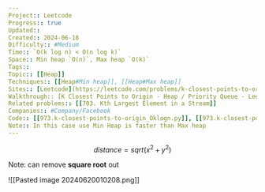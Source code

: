 ```yaml
---
Project:: Leetcode
Progress:: true
Updated:: 
Created:: 2024-06-18
Difficulty:: #Medium 
Time:: `O(k log n) < O(n log k)`
Space:: Min heap `O(n)`, Max heap `O(k)`
Tags:: 
Topic:: [[Heap]]
Techniques:: [[Heap#Min heap]], [[Heap#Max heap]] 
Sites:: [Leetcode](https://leetcode.com/problems/k-closest-points-to-origin/description/)
Walkthrough:: [K Closest Points to Origin - Heap / Priority Queue - Leetcode 973 - Python - YouTube](https://www.youtube.com/watch?v=rI2EBUEMfTk)
Related problems:: [[703. Kth Largest Element in a Stream]]
Companies:: #Company/Facebook
Code:: [[973.k-closest-points-to-origin_Oklogn.py]], [[973.k-closest-points-to-origin_Onlogk.py]]
Note:: In this case use Min Heap is faster than Max heap
---
```


$$
distance = sqrt(x^2 + y^2)
$$

Note: can remove **square root** out


![[Pasted image 20240620010208.png]]
